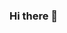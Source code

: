 ### Hi there 👋

<!--
**Mouhamad-Alloush/Mouhamad-Alloush** is a ✨ _special_ ✨ repository because its `README.md` (this file) appears on your GitHub profile.vcsggx

Here are some ideas to get you started:

- 🔭 I’m currently working on ...
- 🌱 I’m currently learning ...
- 👯 I’m looking to collaborate on ...
- 🤔 I’m looking for help with ...
- 💬 Ask me about ...
- 📫 How to reach me: ...
- 😄 Pronouns: ...
- ⚡ Fun fact: ...
-->
